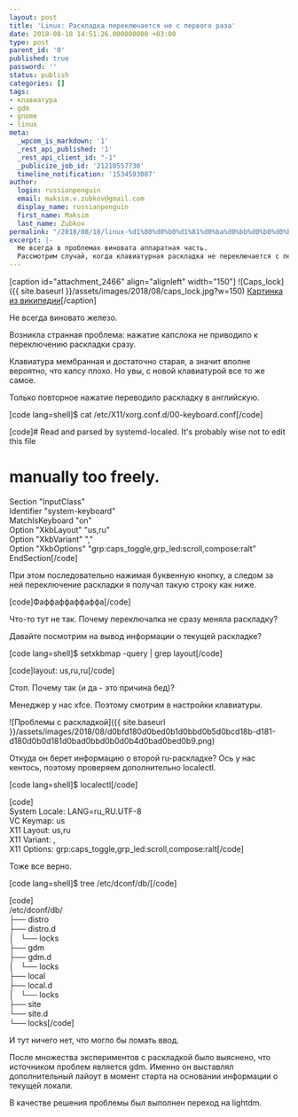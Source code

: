 ```yaml
---
layout: post
title: 'Linux: Раскладка переключается не с первого раза'
date: 2018-08-18 14:51:26.000000000 +03:00
type: post
parent_id: '0'
published: true
password: ''
status: publish
categories: []
tags:
- клавиатура
- gdm
- gnome
- linux
meta:
  _wpcom_is_markdown: '1'
  _rest_api_published: '1'
  _rest_api_client_id: "-1"
  _publicize_job_id: '21210557730'
  timeline_notification: '1534593087'
author:
  login: russianpenguin
  email: maksim.v.zubkov@gmail.com
  display_name: russianpenguin
  first_name: Maksim
  last_name: Zubkov
permalink: "/2018/08/18/linux-%d1%80%d0%b0%d1%81%d0%ba%d0%bb%d0%b0%d0%b4%d0%ba%d0%b0-%d0%bf%d0%b5%d1%80%d0%b5%d0%ba%d0%bb%d1%8e%d1%87%d0%b0%d0%b5%d1%82%d1%81%d1%8f-%d0%bd%d0%b5-%d1%81%d1%80%d0%b0%d0%b7%d1%83/"
excerpt: |-
  Не всегда в проблемах виновата аппаратная часть.
  Рассмотрим случай, когда клавиатурная раскладка не переключается с первого раза. И как диагностировать, что железо не виновато.
---
```

[caption id="attachment\_2466" align="alignleft" width="150"] ![Caps_lock]({{ site.baseurl }}/assets/images/2018/08/caps_lock.jpg?w=150) [Картинка из википедии](https://commons.wikimedia.org/wiki/File:Caps_lock.jpg)[/caption]

Не всегда виновато железо.

Возникла странная проблема: нажатие капслока не приводило к переключению раскладки сразу.

Клавиатура мембранная и достаточно старая, а значит вполне вероятно, что капсу плохо. Но увы, с новой клавиатурой все то же самое.

Только повторное нажатие переводило раскладку в английскую.

<!--more-->

[code lang=shell]$ cat /etc/X11/xorg.conf.d/00-keyboard.conf[/code]

[code]# Read and parsed by systemd-localed. It's probably wise not to edit this file  
# manually too freely.  
Section "InputClass"  
 Identifier "system-keyboard"  
 MatchIsKeyboard "on"  
 Option "XkbLayout" "us,ru"  
 Option "XkbVariant" ","  
 Option "XkbOptions" "grp:caps\_toggle,grp\_led:scroll,compose:ralt"  
EndSection[/code]

При этом последовательно нажимая буквенную кнопку, а следом за ней переключение раскладки я получал такую строку как ниже.

[code]Фaффaффaффaффa[/code]

Что-то тут не так. Почему переключалка не сразу меняла раскладку?

Давайте посмотрим на вывод информации о текущей раскладке?

[code lang=shell]$ setxkbmap -query | grep layout[/code]

[code]layout: us,ru,ru[/code]

Стоп. Почему так (и да - это причина бед)?

Менеджер у нас xfce. Поэтому смотрим в настройки клавиатуры.

![Проблемы с раскладкой]({{ site.baseurl }}/assets/images/2018/08/d0bfd180d0bed0b1d0bbd0b5d0bcd18b-d181-d180d0b0d181d0bad0bbd0b0d0b4d0bad0bed0b9.png)

Откуда он берет информацию о второй ru-раскладке? Ось у нас кентось, поэтому проверяем дополнительно localectl.

[code lang=shell]$ localectl[/code]

[code]  
 System Locale: LANG=ru\_RU.UTF-8  
 VC Keymap: us  
 X11 Layout: us,ru  
 X11 Variant: ,  
 X11 Options: grp:caps\_toggle,grp\_led:scroll,compose:ralt[/code]

Тоже все верно.

[code lang=shell]$ tree /etc/dconf/db/[/code]

[code]  
/etc/dconf/db/  
├── distro  
├── distro.d  
│&nbsp;&nbsp; └── locks  
├── gdm  
├── gdm.d  
│&nbsp;&nbsp; └── locks  
├── local  
├── local.d  
│&nbsp;&nbsp; └── locks  
├── site  
└── site.d  
└── locks[/code]

И тут ничего нет, что могло бы ломать ввод.

После множества экспериментов с раскладкой было выяснено, что источником проблем является gdm. Именно он выставлял дополнительный лайоут в момент старта на основании информации о текущей локали.

В качестве решения проблемы был выполнен переход на lightdm.


